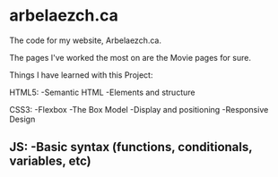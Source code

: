 # arbelaezch.ca
The code for my website, Arbelaezch.ca.


The pages I've worked the most on are the Movie pages for sure. 


Things I have learned with this Project:

HTML5:
-Semantic HTML
-Elements and structure


CSS3:
-Flexbox
-The Box Model
-Display and positioning
-Responsive Design

JS:
-Basic syntax (functions, conditionals, variables, etc)
-

